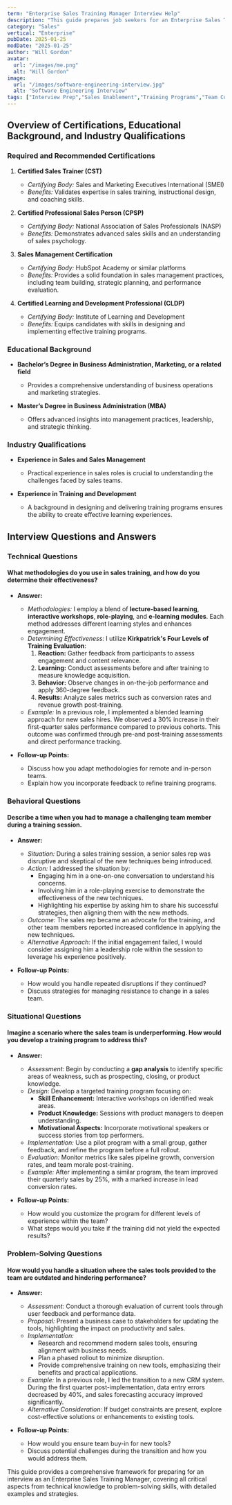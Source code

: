 ```yaml
---
term: "Enterprise Sales Training Manager Interview Help"
description: "This guide prepares job seekers for an Enterprise Sales Training Manager interview by offering insights into key topics such as developing sales strategies, creating training programs, and fostering team growth. It covers essential skills like leadership, communication, and data analysis, and provides tips on how to effectively showcase past successes and align with company goals. Gain confidence to articulate your expertise in driving sales performance and motivating diverse teams."
category: "Sales"
vertical: "Enterprise"
pubDate: 2025-01-25
modDate: "2025-01-25"
author: "Will Gordon"
avatar: 
  url: "/images/me.png"
  alt: "Will Gordon"
image:
  url: "/images/software-engineering-interview.jpg"
  alt: "Software Engineering Interview"
tags: ["Interview Prep","Sales Enablement","Training Programs","Team Coaching"]
---
```


## Overview of Certifications, Educational Background, and Industry Qualifications

### Required and Recommended Certifications

1. **Certified Sales Trainer (CST)**
   - *Certifying Body:* Sales and Marketing Executives International (SMEI)
   - *Benefits:* Validates expertise in sales training, instructional design, and coaching skills.

2. **Certified Professional Sales Person (CPSP)**
   - *Certifying Body:* National Association of Sales Professionals (NASP)
   - *Benefits:* Demonstrates advanced sales skills and an understanding of sales psychology.

3. **Sales Management Certification**
   - *Certifying Body:* HubSpot Academy or similar platforms
   - *Benefits:* Provides a solid foundation in sales management practices, including team building, strategic planning, and performance evaluation.

4. **Certified Learning and Development Professional (CLDP)**
   - *Certifying Body:* Institute of Learning and Development
   - *Benefits:* Equips candidates with skills in designing and implementing effective training programs.

### Educational Background

- **Bachelor’s Degree in Business Administration, Marketing, or a related field**
  - Provides a comprehensive understanding of business operations and marketing strategies.
  
- **Master’s Degree in Business Administration (MBA)**
  - Offers advanced insights into management practices, leadership, and strategic thinking.

### Industry Qualifications

- **Experience in Sales and Sales Management**
  - Practical experience in sales roles is crucial to understanding the challenges faced by sales teams.
  
- **Experience in Training and Development**
  - A background in designing and delivering training programs ensures the ability to create effective learning experiences.

## Interview Questions and Answers

### Technical Questions

#### What methodologies do you use in sales training, and how do you determine their effectiveness?

- **Answer:**
  - *Methodologies:* I employ a blend of **lecture-based learning**, **interactive workshops**, **role-playing**, and **e-learning modules**. Each method addresses different learning styles and enhances engagement.
  - *Determining Effectiveness:* I utilize **Kirkpatrick's Four Levels of Training Evaluation**:
    1. **Reaction:** Gather feedback from participants to assess engagement and content relevance.
    2. **Learning:** Conduct assessments before and after training to measure knowledge acquisition.
    3. **Behavior:** Observe changes in on-the-job performance and apply 360-degree feedback.
    4. **Results:** Analyze sales metrics such as conversion rates and revenue growth post-training.
  - *Example:* In a previous role, I implemented a blended learning approach for new sales hires. We observed a 30% increase in their first-quarter sales performance compared to previous cohorts. This outcome was confirmed through pre-and post-training assessments and direct performance tracking.

- **Follow-up Points:**
  - Discuss how you adapt methodologies for remote and in-person teams.
  - Explain how you incorporate feedback to refine training programs.

### Behavioral Questions

#### Describe a time when you had to manage a challenging team member during a training session.

- **Answer:**
  - *Situation:* During a sales training session, a senior sales rep was disruptive and skeptical of the new techniques being introduced.
  - *Action:* I addressed the situation by:
    - Engaging him in a one-on-one conversation to understand his concerns.
    - Involving him in a role-playing exercise to demonstrate the effectiveness of the new techniques.
    - Highlighting his expertise by asking him to share his successful strategies, then aligning them with the new methods.
  - *Outcome:* The sales rep became an advocate for the training, and other team members reported increased confidence in applying the new techniques.
  - *Alternative Approach:* If the initial engagement failed, I would consider assigning him a leadership role within the session to leverage his experience positively.

- **Follow-up Points:**
  - How would you handle repeated disruptions if they continued?
  - Discuss strategies for managing resistance to change in a sales team.

### Situational Questions

#### Imagine a scenario where the sales team is underperforming. How would you develop a training program to address this?

- **Answer:**
  - *Assessment:* Begin by conducting a **gap analysis** to identify specific areas of weakness, such as prospecting, closing, or product knowledge.
  - *Design:* Develop a targeted training program focusing on:
    - **Skill Enhancement:** Interactive workshops on identified weak areas.
    - **Product Knowledge:** Sessions with product managers to deepen understanding.
    - **Motivational Aspects:** Incorporate motivational speakers or success stories from top performers.
  - *Implementation:* Use a pilot program with a small group, gather feedback, and refine the program before a full rollout.
  - *Evaluation:* Monitor metrics like sales pipeline growth, conversion rates, and team morale post-training.
  - *Example:* After implementing a similar program, the team improved their quarterly sales by 25%, with a marked increase in lead conversion rates.

- **Follow-up Points:**
  - How would you customize the program for different levels of experience within the team?
  - What steps would you take if the training did not yield the expected results?

### Problem-Solving Questions

#### How would you handle a situation where the sales tools provided to the team are outdated and hindering performance?

- **Answer:**
  - *Assessment:* Conduct a thorough evaluation of current tools through user feedback and performance data.
  - *Proposal:* Present a business case to stakeholders for updating the tools, highlighting the impact on productivity and sales.
  - *Implementation:* 
    - Research and recommend modern sales tools, ensuring alignment with business needs.
    - Plan a phased rollout to minimize disruption.
    - Provide comprehensive training on new tools, emphasizing their benefits and practical applications.
  - *Example:* In a previous role, I led the transition to a new CRM system. During the first quarter post-implementation, data entry errors decreased by 40%, and sales forecasting accuracy improved significantly.
  - *Alternative Consideration:* If budget constraints are present, explore cost-effective solutions or enhancements to existing tools.

- **Follow-up Points:**
  - How would you ensure team buy-in for new tools?
  - Discuss potential challenges during the transition and how you would address them. 

This guide provides a comprehensive framework for preparing for an interview as an Enterprise Sales Training Manager, covering all critical aspects from technical knowledge to problem-solving skills, with detailed examples and strategies.